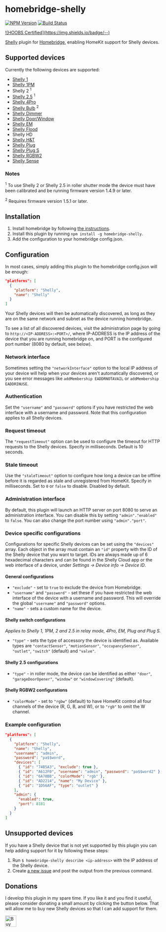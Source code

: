# homebridge-shelly
[![NPM Version](https://img.shields.io/npm/v/homebridge-shelly.svg)](https://www.npmjs.com/package/homebridge-shelly)
[![Build Status](https://travis-ci.org/alexryd/homebridge-shelly.svg?branch=master)](https://travis-ci.org/alexryd/homebridge-shelly)

[![HOOBS Certified](https://img.shields.io/badge/<HOOBS Certifies>-<Yes>-<Yellow>)](https://www.npmjs.com/package/homebridge-shelly)

[Shelly](https://shelly.cloud) plugin for [Homebridge](https://homebridge.io),
enabling HomeKit support for Shelly devices.

## Supported devices
Currently the following devices are supported:
* [Shelly 1](https://shelly.cloud/shelly1-open-source/)
* [Shelly 1PM](https://shelly.cloud/shelly-1pm-wifi-smart-relay-home-automation/)
* Shelly 2 <sup>1</sup>
* [Shelly 2.5](https://shelly.cloud/shelly-25-wifi-smart-relay-roller-shutter-home-automation/) <sup>1</sup>
* [Shelly 4Pro](https://shelly.cloud/shelly-4-pro/)
* [Shelly Bulb](https://shelly.cloud/shelly-bulb/) <sup>2</sup>
* [Shelly Dimmer](https://shelly.cloud/wifi-smart-home-automation-shelly-dimmer/)
* [Shelly Door/Window](https://shelly.cloud/wifi-smart-home-automation-door-window-sensor/)
* [Shelly EM](https://shelly.cloud/shelly-energy-meter-with-contactor-control-wifi-smart-home-automation/)
* [Shelly Flood](https://shelly.cloud/shelly-flood-and-temperature-sensor-wifi-smart-home-automation/)
* Shelly HD
* [Shelly H&T](https://shelly.cloud/shelly-humidity-and-temperature/)
* [Shelly Plug](https://shelly.cloud/shelly-plug/)
* [Shelly Plug S](https://shelly.cloud/shelly-plug-s/)
* [Shelly RGBW2](https://shelly.cloud/wifi-smart-shelly-rgbw-2/)
* [Shelly Sense](https://shelly.cloud/shelly-sense/)

### Notes
<sup>1</sup> To use Shelly 2 or Shelly 2.5 in roller shutter mode the device
must have been calibrated and be running firmware version 1.4.9 or later.

<sup>2</sup> Requires firmware version 1.5.1 or later.

## Installation
1. Install homebridge by following
   [the instructions](https://www.npmjs.com/package/homebridge#installation).
2. Install this plugin by running `npm install -g homebridge-shelly`.
3. Add the configuration to your homebridge config.json.

## Configuration
In most cases, simply adding this plugin to the homebridge config.json will be
enough:
```json
"platforms": [
  {
    "platform": "Shelly",
    "name": "Shelly"
  }
]
```
Your Shelly devices will then be automatically discovered, as long as they are
on the same network and subnet as the device running homebridge.

To see a list of all discovered devices, visit the administration page by going
to `http://<IP-ADDRESS>:<PORT>/`, where IP-ADDRESS is the IP address of the
device that you are running homebridge on, and PORT is the configured port
number (8080 by default, see below).

### Network interface
Sometimes setting the `"networkInterface"` option to the local IP address of
your device will help when your devices aren't automatically discovered, or
you see error messages like `addMembership EADDRNOTAVAIL` or
`addMembership EADDRINUSE`.

### Authentication
Set the `"username"` and `"password"` options if you have restricted the web
interface with a username and password. Note that this configuration applies
to all Shelly devices.

### Request timeout
The `"requestTimeout"` option can be used to configure the timeout for HTTP
requests to the Shelly devices. Specify in milliseconds. Default is 10 seconds.

### Stale timeout
Use the `"staleTimeout"` option to configure how long a device can be offline
before it is regarded as stale and unregistered from HomeKit. Specify in
milliseconds. Set to `0` or `false` to disable. Disabled by default.

### Administration interface
By default, this plugin will launch an HTTP server on port 8080 to serve an
administration interface. You can disable this by setting `"admin"."enabled"`
to `false`. You can also change the port number using `"admin"."port"`.

### Device specific configurations
Configurations for specific Shelly devices can be set using the `"devices"`
array. Each object in the array must contain an `"id"` property with the ID of
the Shelly device that you want to target. IDs are always made up of 6
hexadecimal characters and can be found in the Shelly Cloud app or the web
interface of a device, under *Settings -> Device info -> Device ID*.

#### General configurations
* `"exclude"` - set to `true` to exclude the device from Homebridge.
* `"username"` and `"password"` - set these if you have restricted the web
  interface of the device with a username and password. This will override the
  global `"username"` and `"password"` options.
* `"name"` - sets a custom name for the device.

#### Shelly switch configurations
*Applies to Shelly 1, 1PM, 2 and 2.5 in relay mode, 4Pro, EM, Plug and Plug S.*
* `"type"` - sets the type of accessory the device is identified as. Available
  types are `"contactSensor"`, `"motionSensor"`, `"occupancySensor"`,
  `"outlet"`, `"switch"` (default) and `"valve"`.

#### Shelly 2.5 configurations
* `"type"` - in roller mode, the device can be identified as either `"door"`,
  `"garageDoorOpener"`, `"window"` or `"windowCovering"` (default).

#### Shelly RGBW2 configurations
* `"colorMode"` - set to `"rgbw"` (default) to have HomeKit control all four
  channels of the device (R, G, B, and W), or to `"rgb"` to omit the W channel.

### Example configuration
```json
"platforms": [
  {
    "platform": "Shelly",
    "name": "Shelly",
    "username": "admin",
    "password": "pa$$word",
    "devices": [
      { "id": "74B5A3", "exclude": true },
      { "id": "A612F0", "username": "admin", "password": "pa$$word2" },
      { "id": "6A78BB", "colorMode": "rgb" },
      { "id": "AD2214", "name": "My Device" },
      { "id": "1D56AF", "type": "outlet" }
    ],
    "admin": {
      "enabled": true,
      "port": 8181
    }
  }
]
```

## Unsupported devices
If you have a Shelly device that is not yet supported by this plugin you can
help adding support for it by following these steps:

1. Run `$ homebridge-shelly describe <ip-address>` with the IP address of the
   Shelly device.
2. Create [a new issue](https://github.com/alexryd/homebridge-shelly/issues)
   and post the output from the previous command.

## Donations
I develop this plugin in my spare time. If you like it and you find it useful,
please consider donating a small amount by clicking the button below. That will
allow me to buy new Shelly devices so that I can add support for them.

<a href='https://ko-fi.com/S6S3ZKXP' target='_blank'><img height='36' style='border:0px;height:36px;' src='https://az743702.vo.msecnd.net/cdn/kofi1.png?v=2' border='0' alt='Buy Me a Coffee at ko-fi.com' /></a>
